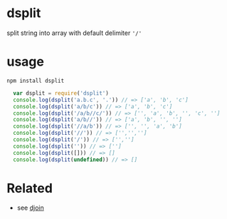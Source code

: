 # dsplit
split string into array with default delimiter `'/'`

# usage
`npm install dsplit`

```js
  var dsplit = require('dsplit')
  console.log(dsplit('a.b.c', '.')) // => ['a', 'b', 'c']
  console.log(dsplit('a/b/c')) // => ['a', 'b', 'c']
  console.log(dsplit('/a/b//c/')) // => ['', 'a', 'b', '', 'c', '']
  console.log(dsplit('a/b//')) // => ['a', 'b', '', '']
  console.log(dsplit('//a/b')) // => ['', '', 'a', 'b']
  console.log(dsplit('//')) // => ['','','']
  console.log(dsplit('/')) // => ['','']
  console.log(dsplit('')) // => ['']
  console.log(dsplit([])) // => []
  console.log(dsplit(undefined)) // => []
```

# Related
* see [djoin](https://www.npmjs.com/package/djoin)
